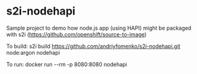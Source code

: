 # s2i-nodehapi

Sample project to demo how node.js app (using HAPI) might be packaged with s2i (https://github.com/openshift/source-to-image)

To build:
s2i build https://github.com/andriyfomenko/s2i-nodehapi.git node:argon nodehapi

To run:
docker run  --rm -p 8080:8080 nodehapi

